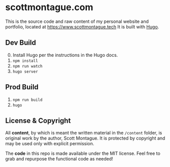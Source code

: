 # scottmontague.com

This is the source code and raw content of my personal website and portfolio, located at https://www.scottmontague.tech
It is built with [Hugo](https://gohugo.io/).

## Dev Build

0. Install Hugo per the instructions in the Hugo docs.
1. `npm install`
2. `npm run watch`
3. `hugo server`

## Prod Build

1. `npm run build`
2. `hugo`

## License & Copyright

All **content**, by which is meant the written material in the `/content` folder, is original work by the author, Scott Montague.
It is protected by copyright and may be used only with explicit permission.

The **code** in this repo is made available under the MIT license. Feel free to grab and repurpose the functional code as needed!
